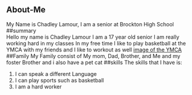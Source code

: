 ## About-Me
My Name is Chadley Lamour,
I am a senior at Brockton High School
##summary                                                                                                      
 Hello my name is Chadley Lamour I am a 17 year old senior I am really working hard in my classes
 In my free time I like to play basketball at the YMCA with my friends and I like to workout as well
 [image of the YMCA](https://ymcaboston.org/oaksquare#&gid=1&pid=2)
##Family
 My Family consist of My mom, Dad, Brother, and Me and my foster Brother and i also have a pet cat
##skills
The skills that I have is:
1. I can speak a different Language
2. I can play sports such as basketball
3. I am a hard worker
